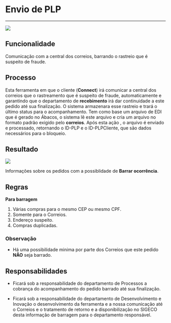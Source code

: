 # Envio de PLP

---

![](http://developers.connectparts.com.br/imagens/fluxoBarragem01.png)

## Funcionalidade

Comunicação com a central dos correios, barrando o rastreio que é suspeito de fraude.

## Processo

Esta ferramenta em que o cliente (**Connect**) irá comunicar a central dos correios que o rastreamento que é suspeito de fraude, automaticamente e garantindo que o departamento de **recebimento** irá dar continuidade a este pedido até sua finalização. O sistema armazenara esse rastreio e trará o último status para o acompanhamento.
Tem como base um arquivo de EDI que é gerado no Ábacos, o sistema lê este arquivo e cria um arquivo no formato padrão exigido pelo **correios**.
Após esta ação , o arquivo é enviado e processado, retornando o ID-PLP e o ID-PLPCliente, que são dados necessários para o bloqueio.

## Resultado

![](http://developers.connectparts.com.br/imagens/fluxoBarragem02.png)

Informações sobre os pedidos com a possiblidade de **Barrar ocorrência**.

## Regras

**Para barragem**

1. Várias compras para o mesmo CEP ou mesmo CPF.
2. Somente para o Correios.
3. Endereço suspeito.
4. Compras duplicadas.

### Observação

- Há uma possibilidade minima por parte dos Correios que este pedido **NÃO** seja barrado.

## Responsabilidades

- Ficará sob a responsabilidade do departamento de Processos a cobrança do acompanhamento do pedido barrado até sua finalização.

- Ficará sob a responsabilidade do departamento de Desenvolvimento e Inovação o desenvolvimento da ferramenta e a nossa comunicação até o Correios e o tratamento de retorno e a disponibilização no SIGECO desta informação de barragem para o departamento responsável.